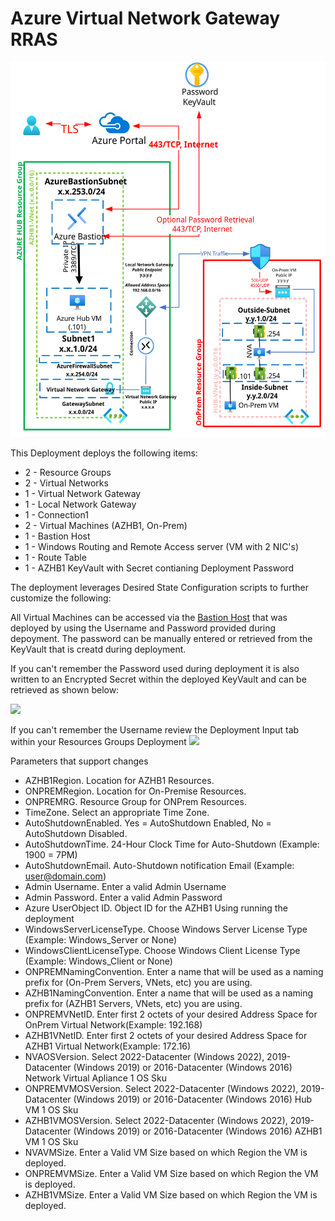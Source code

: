 # Azure Virtual Network Gateway RRAS
<img src="./x_Images/AzureVirtualNetworkGatewayRRAS.svg" height="600" width="800"/>

This Deployment deploys the following items:

- 2 - Resource Groups
- 2 - Virtual Networks
- 1 - Virtual Network Gateway
- 1 - Local Network Gateway
- 1 - Connection1
- 2 - Virtual Machines (AZHB1, On-Prem)
- 1 - Bastion Host
- 1 - Windows Routing and Remote Access server (VM with 2 NIC's)
- 1 - Route Table
- 1 - AZHB1 KeyVault with Secret contianing Deployment Password

The deployment leverages Desired State Configuration scripts to further customize the following:


All Virtual Machines can be accessed via the [Bastion Host](https://docs.microsoft.com/en-us/azure/bastion/bastion-overview) that was deployed by using the Username and Password provided during depoyment.  The password can be manually entered or retrieved from the KeyVault that is creatd during deployment.

If you can't remember the Password used during deployment it is also written to an Encrypted Secret within the deployed KeyVault and can be retrieved as shown below:

<img src="./x_Images/DeploymentPassword.png" width="600"/>

If you can't remember the Username review the Deployment Input tab within your Resources Groups Deployment
<img src="./x_Images/DeploymentUsername.png" width="300"/>

Parameters that support changes
- AZHB1Region.  Location for AZHB1 Resources.
- ONPREMRegion.  Location for On-Premise Resources.
- ONPREMRG.  Resource Group for ONPrem Resources.
- TimeZone.  Select an appropriate Time Zone.
- AutoShutdownEnabled.  Yes = AutoShutdown Enabled, No = AutoShutdown Disabled.
- AutoShutdownTime.  24-Hour Clock Time for Auto-Shutdown (Example: 1900 = 7PM)
- AutoShutdownEmail.  Auto-Shutdown notification Email (Example:  user@domain.com)
- Admin Username.  Enter a valid Admin Username
- Admin Password.  Enter a valid Admin Password
- Azure UserObject ID.  Object ID for the AZHB1 Using running the deployment
- WindowsServerLicenseType.  Choose Windows Server License Type (Example:  Windows_Server or None)
- WindowsClientLicenseType.  Choose Windows Client License Type (Example:  Windows_Client or None)
- ONPREMNamingConvention. Enter a name that will be used as a naming prefix for (On-Prem Servers, VNets, etc) you are using.
- AZHB1NamingConvention. Enter a name that will be used as a naming prefix for (AZHB1 Servers, VNets, etc) you are using.
- ONPREMVNetID.  Enter first 2 octets of your desired Address Space for OnPrem Virtual Network(Example:  192.168)
- AZHB1VNetID.  Enter first 2 octets of your desired Address Space for AZHB1 Virtual Network(Example:  172.16)
- NVAOSVersion.  Select 2022-Datacenter (Windows 2022), 2019-Datacenter (Windows 2019) or 2016-Datacenter (Windows 2016) Network Virtual Apliance 1 OS Sku
- ONPREMVMOSVersion.  Select 2022-Datacenter (Windows 2022), 2019-Datacenter (Windows 2019) or 2016-Datacenter (Windows 2016) Hub VM 1 OS Sku
- AZHB1VMOSVersion.  Select 2022-Datacenter (Windows 2022), 2019-Datacenter (Windows 2019) or 2016-Datacenter (Windows 2016) AZHB1 VM 1 OS Sku
- NVAVMSize.  Enter a Valid VM Size based on which Region the VM is deployed.
- ONPREMVMSize.  Enter a Valid VM Size based on which Region the VM is deployed.
- AZHB1VMSize.  Enter a Valid VM Size based on which Region the VM is deployed.